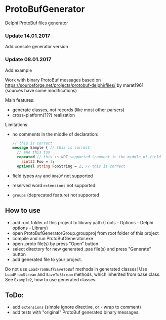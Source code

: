 # ProtoBufGenerator

Delphi ProtoBuf files generator

### Update 14.01.2017
Add console generator version

### Update 08.01.2017
Add example

Work with binary ProtoBuf messages based on https://sourceforge.net/projects/protobuf-delphi/files/ by marat1961 (sources have some modifications)

Main features:
- generate classes, not records (like most other parsers)
- cross-platform(???) realization

Limitations:

- no comments in the middle of declaration:
  ```protobuf
  // this is correct
  message Sample { // this is correct
    // and this too
    repeated // this is NOT supported (comment in the middle of field declaration)
      sint32 Foo = 1;
    optional string FooString = 2; // this is correct
     ```

- field types `Any` and `OneOf` not supported
- reserved word `extensions` not supported
- `groups` (deprecated feature) not supported

## How to use
+ add root folder of this project to library path (Tools - Options - Delphi options - Library)
+ open ProtoBufGeneratorGroup.groupproj from root folder of this project
+ compile and run ProtoBufGenerator.exe
+ open .proto file(s) by press "Open" button
+ select directory for new generated .pas file(s) and press "Generate" button
+ add generated file to your project.

Do not use `LoadFromBuf`/`SaveToBuf` methods in generated classes! Use `LoadFromStream` and `SaveToStream` methods, which inherited from base class. See `Example2`, how to use generated classes.

## ToDo:
- add `extensions` (simple ignore directive, or - wrap to comment)
- add tests with "original" ProtoBuf generated binary messages.